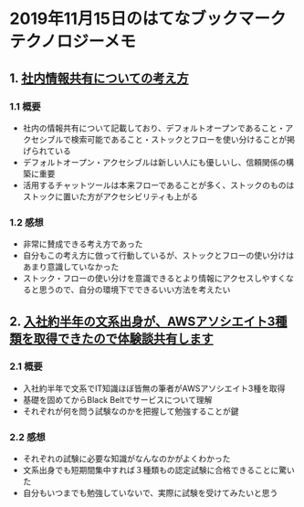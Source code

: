 # 2019年11月15日のはてなブックマークテクノロジーメモ

## 1. [社内情報共有についての考え方](https://blog.song.mu/entry/open-knowledge-sharing)

### 1.1 概要

- 社内の情報共有について記載しており、デフォルトオープンであること・アクセシブルで検索可能であること・ストックとフローを使い分けることが掲げられている
- デフォルトオープン・アクセシブルは新しい人にも優しいし、信頼関係の構築に重要
- 活用するチャットツールは本来フローであることが多く、ストックのものはストックに置いた方がアクセシビリティも上がる

### 1.2 感想

- 非常に賛成できる考え方であった
- 自分もこの考え方に倣って行動しているが、ストックとフローの使い分けはあまり意識していなかった
- ストック・フローの使い分けを意識できるとより情報にアクセスしやすくなると思うので、自分の環境下でできるいい方法を考えたい

## 2. [入社約半年の文系出身が、AWSアソシエイト3種類を取得できたので体験談共有します](https://www.wantedly.com/companies/serverworks/post_articles/194647?auto_login_flag=true#_=_)

### 2.1 概要

- 入社約半年で文系でIT知識ほぼ皆無の筆者がAWSアソシエイト3種を取得
- 基礎を固めてからBlack Beltでサービスについて理解
- それぞれが何を問う試験なのかを把握して勉強することが鍵

### 2.2 感想

- それぞれの試験に必要な知識がなんなのかがよくわかった
- 文系出身でも短期間集中すれば３種類もの認定試験に合格できることに驚いた
- 自分もいつまでも勉強していないで、実際に試験を受けてみたいと思う
